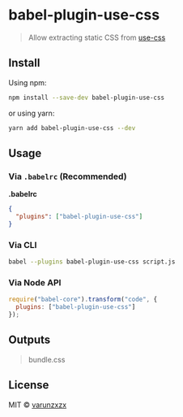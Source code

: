 # babel-plugin-use-css

> Allow extracting static CSS from [use-css](https://github.com/siddharthkp/use-css#readme)

## Install

Using npm:

```sh
npm install --save-dev babel-plugin-use-css
```

or using yarn:

```sh
yarn add babel-plugin-use-css --dev
```

## Usage

### Via `.babelrc` (Recommended)

**.babelrc**

```json
{
  "plugins": ["babel-plugin-use-css"]
}
```

### Via CLI

```sh
babel --plugins babel-plugin-use-css script.js
```

### Via Node API

```javascript
require("babel-core").transform("code", {
  plugins: ["babel-plugin-use-css"]
});
```

## Outputs

> bundle.css

## License

MIT © [varunzxzx](https://github.com/varunzxzx)

